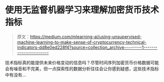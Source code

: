 # 使用无监督机器学习来理解加密货币技术指标

> 原文：<https://medium.com/mlearning-ai/using-unsupervised-machine-learning-to-make-sense-of-cryptocurrency-technical-indicators-dd8e0ed228f4?source=collection_archive---------1----------------------->

技术指标真的能提供未来价格变动的信息吗？尽管时间序列加密货币价格数据可能会有噪音和不完美，但一点探索性的数据分析往往会让你感到疑惑，这些技术指标中有没有…